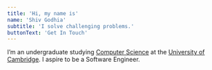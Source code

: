 ```yaml
---
title: 'Hi, my name is'
name: 'Shiv Godhia'
subtitle: 'I solve challenging problems.'
buttonText: 'Get In Touch'
---
```


I’m an undergraduate studying [Computer Science](https://www.cst.cam.ac.uk/teaching) at the [University of Cambridge](https://www.cam.ac.uk/). I aspire to be a Software Engineer.
